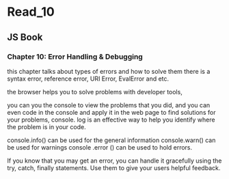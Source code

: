 # Read_10

## JS Book

### Chapter 10: Error Handling & Debugging

this chapter talks about types of errors and how to solve them there is a syntax error, reference error, URI Error, EvalError and etc.

the browser helps you to solve problems with developer tools,

you can you the console to view the problems that you did, and you can even code in the console and apply it in the web page to find solutions for your problems, console. log is an effective way to help you identify where the problem is in your code.

console.info() can be used for the general information console.warn() can be used for warnings console .error () can be used to hold errors.

If you know that you may get an error, you can handle it gracefully using the try, catch, finally statements. Use them to give your users helpful feedback.
